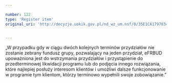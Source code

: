 ```yaml
---

number: 122
type: 'Register item'
original_uri: 'http://decyzje.uokik.gov.pl/nd_wz_um.nsf/0/35E1CA1797834672C12572DD00329426?OpenDocument'


---
```


„W przypadku gdy w ciągu dwóch kolejnych terminów przydziałów nie zostanie zebrany fundusz grupy, pozwalający na jeden przydział, eFRBUD upoważniona jest do wstrzymania przydziałów i przystąpienie do przedterminowej likwidacji programu lub do podjęcia innego rozwiązania, które najlepiej posłuży interesom klientów i umożliwi dalsze funkcjonowanie w programie tym klientom, którzy terminowo wypełnili swoje zobowiązanie.”
